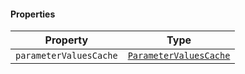 #### Properties

| Property                                                 | Type                                                         |
| -------------------------------------------------------- | ------------------------------------------------------------ |
| <a id="parametervaluescache"></a> `parameterValuesCache` | [`ParameterValuesCache`](./api_html/ParameterValuesCache.md) |
